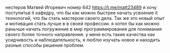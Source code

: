 нестеров Матвей Игоревич
номер 642
https://t.me/matt23489
я хочу поступитьв it кафедру, что бы как можно быстрее начать усвоение it технологий, что бы стать мастером своего дела. Так же это новый опыт и мотивация стать лучше в в своей профессии. я хотел бы как можно раньчше начать погружение в мир программирования для понимания своего более точного направления.
у меня есть такие качества как усидчивость и наблюдательность, я люблю изучать новое и находить разные способы решения проблем.
